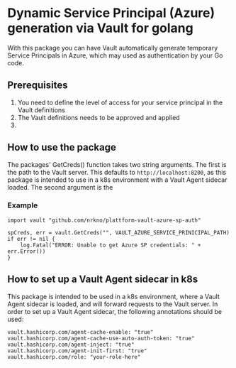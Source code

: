 # Dynamic Service Principal (Azure) generation via Vault for golang
With this package you can have Vault automatically generate temporary Service Principals in Azure, which may used as authentication by your Go code.

## Prerequisites
1. You need to define the level of access for your service principal in the Vault definitions
1. The Vault definitions needs to be approved and applied
1. 

## How to use the package
The packages' GetCreds() function takes two string arguments. The first is the path to the Vault server. This defaults to `http://localhost:8200`, as this package is intended to use in a k8s environment with a Vault Agent sidecar loaded.
The second argument is the 
### Example
```
import vault "github.com/nrkno/plattform-vault-azure-sp-auth"

spCreds, err = vault.GetCreds("", VAULT_AZURE_SERVICE_PRINICIPAL_PATH)
if err != nil {
	log.Fatal("ERROR: Unable to get Azure SP credentials: " + err.Error())
}
```
## How to set up a Vault Agent sidecar in k8s
This package is intended to be used in a k8s environment, where a Vault Agent sidecar is loaded, and will forward requests to the Vault server. In order to set up a Vault Agent sidecar, the following annotations should be used:
```
vault.hashicorp.com/agent-cache-enable: "true"
vault.hashicorp.com/agent-cache-use-auto-auth-token: "true"
vault.hashicorp.com/agent-inject: "true"
vault.hashicorp.com/agent-init-first: "true"
vault.hashicorp.com/role: "your-role-here"
```